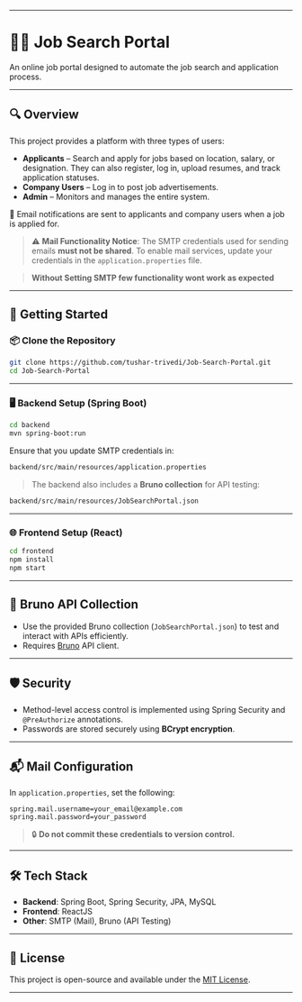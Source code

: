 
---

# 🧑‍💼 Job Search Portal

An online job portal designed to automate the job search and application process.

---

## 🔍 Overview

This project provides a platform with three types of users:

* **Applicants** – Search and apply for jobs based on location, salary, or designation. They can also register, log in, upload resumes, and track application statuses.
* **Company Users** – Log in to post job advertisements.
* **Admin** – Monitors and manages the entire system.

📧 Email notifications are sent to applicants and company users when a job is applied for.

> ⚠️ **Mail Functionality Notice**:
> The SMTP credentials used for sending emails **must not be shared**. To enable mail services, update your credentials in the `application.properties` file.

> **Without Setting SMTP few functionality wont work as expected**

---

## 🚀 Getting Started

### 📦 Clone the Repository

```bash
git clone https://github.com/tushar-trivedi/Job-Search-Portal.git
cd Job-Search-Portal
```

---

### 🖥️ Backend Setup (Spring Boot)

```bash
cd backend
mvn spring-boot:run
```

Ensure that you update SMTP credentials in:

```bash
backend/src/main/resources/application.properties
```

> The backend also includes a **Bruno collection** for API testing:

```bash
backend/src/main/resources/JobSearchPortal.json
```

---

### 🌐 Frontend Setup (React)

```bash
cd frontend
npm install
npm start
```

---

## 📁 Bruno API Collection

* Use the provided Bruno collection (`JobSearchPortal.json`) to test and interact with APIs efficiently.
* Requires [Bruno](https://www.usebruno.com/) API client.

---

## 🛡️ Security

* Method-level access control is implemented using Spring Security and `@PreAuthorize` annotations.
* Passwords are stored securely using **BCrypt encryption**.

---

## 📬 Mail Configuration

In `application.properties`, set the following:

```properties
spring.mail.username=your_email@example.com
spring.mail.password=your_password
```

> 🔒 **Do not commit these credentials to version control.**

---

## 🛠️ Tech Stack

* **Backend**: Spring Boot, Spring Security, JPA, MySQL
* **Frontend**: ReactJS
* **Other**: SMTP (Mail), Bruno (API Testing)

---

## 📄 License

This project is open-source and available under the [MIT License](LICENSE).

---
